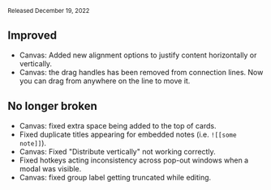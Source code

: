 <small>Released December 19, 2022</small>

## Improved

- Canvas: Added new alignment options to justify content horizontally or vertically.
- Canvas: the drag handles has been removed from connection lines. Now you can drag from anywhere on the line to move it.

## No longer broken

- Canvas: fixed extra space being added to the top of cards.
- Fixed duplicate titles appearing for embedded notes (i.e. `![[some note]]`).
- Canvas: Fixed "Distribute vertically" not working correctly.
- Fixed hotkeys acting inconsistency across pop-out windows when a modal was visible.
- Canvas: fixed group label getting truncated while editing.
